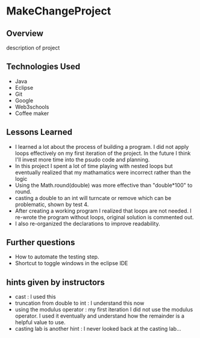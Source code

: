 # MakeChangeProject

## Overview
description of project

## Technologies Used
- Java
- Eclipse
- Git
- Google
- Web3schools
- Coffee maker

## Lessons Learned
- I learned a lot about the process of building a program. I did not apply loops effectively on my first iteration of the project. 
In the future I think I'll invest more time into the psudo code and planning.
- In this project I spent a lot of time playing with nested loops but eventually realized that my mathamatics were incorrect rather than the logic
- Using the Math.round(double) was more effective than "double*100" to round. 
- casting a double to an int will turncate or remove which can be problematic, shown by test 4.
- After creating a working program I realized that loops are not needed. I re-wrote the program without loops, original solution is commented out.
- I also re-organized the declarations to improve readability.

## Further questions
- How to automate the testing step.
- Shortcut to toggle windows in the eclipse IDE 

## hints given by instructors
- cast : I used this
- truncation from double to int : I understand this now
- using the modulus operator : my first iteration I did not use the modulus operator. I used it eventually and understand how the remainder is a helpful value to use. 
- casting lab is another hint : I never looked back at the casting lab...